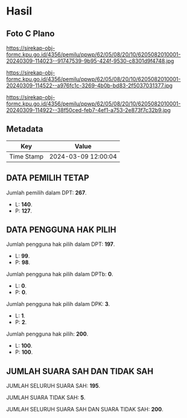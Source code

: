 # Hasil

## Foto C Plano

https://sirekap-obj-formc.kpu.go.id/4356/pemilu/ppwp/62/05/08/20/10/6205082010001-20240309-114023--91747539-9b95-424f-9530-c8301d9f4748.jpg

https://sirekap-obj-formc.kpu.go.id/4356/pemilu/ppwp/62/05/08/20/10/6205082010001-20240309-114522--a976fc1c-3269-4b0b-bd83-2f5037031377.jpg

https://sirekap-obj-formc.kpu.go.id/4356/pemilu/ppwp/62/05/08/20/10/6205082010001-20240309-114922--38f50ced-feb7-4ef1-a753-2e873f7c32b9.jpg


## Metadata

| Key        | Value               |
| ---------- | ------------------- |
| Time Stamp | 2024-03-09 12:00:04 |


## DATA PEMILIH TETAP

Jumlah pemilih dalam DPT: **267**.
 * L: **140**.
 * P: **127**.

## DATA PENGGUNA HAK PILIH

Jumlah pengguna hak pilih dalam DPT: **197**.
 * L: **99**.
 * P: **98**.

Jumlah pengguna hak pilih dalam DPTb: **0**.
 * L: **0**.
 * P: **0**.

Jumlah pengguna hak pilih dalam DPK: **3**.
 * L: **1**.
 * P: **2**.

Jumlah pengguna hak pilih: **200**.
 * L: **100**.
 * P: **100**.

## JUMLAH SUARA SAH DAN TIDAK SAH

JUMLAH SELURUH SUARA SAH: **195**.

JUMLAH SUARA TIDAK SAH: **5**.

JUMLAH SELURUH SUARA SAH DAN SUARA TIDAK SAH: **200**.


